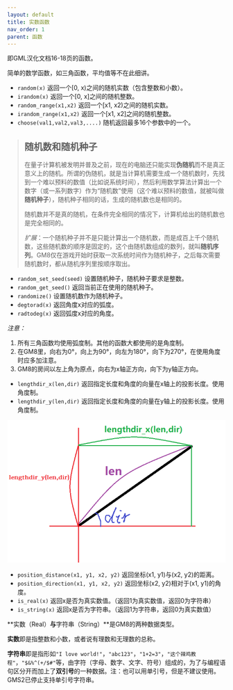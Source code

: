```yaml
---
layout: default
title: 实数函数
nav_order: 1
parent: 函数
---
```


即GML汉化文档16-18页的函数。

简单的数学函数，如三角函数，平均值等不在此细讲。

* `random(x)` 返回一个[0, x)之间的随机实数（包含整数和小数）。
* `irandom(x)` 返回一个[0, x]之间的随机整数。
* `random_range(x1,x2)` 返回一个[x1, x2)之间的随机实数。
* `irandom_range(x1,x2)` 返回一个[x1, x2]之间的随机整数。
* `choose(val1,val2,val3,....)` 随机返回最多16个参数中的一个。

> ## 随机数和随机种子
>
>
> 在量子计算机被发明并普及之前，现在的电脑还只能实现**伪随机**而不是真正意义上的随机。所谓的伪随机，就是当计算机需要生成一个随机数时，先找到一个难以预料的数值（比如说系统时间），然后利用数学算法计算出一个数字（或一系列数字）作为“随机数”使用（这个难以预料的数值，就被叫做**随机种子**），随机种子相同的话，生成的随机数也是相同的。
>
> 随机数并不是真的随机，在条件完全相同的情况下，计算机给出的随机数也是完全相同的。
>
> *扩展*：一个随机种子并不是只能计算出一个随机数，而是成百上千个随机数，这些随机数的顺序是固定的，这个由随机数组成的数列，就叫**随机序列**。GM8仅在游戏开始时获取一次系统时间作为随机种子，之后每次需要随机数时，都从随机序列里按顺序取出。

* `random_set_seed(seed)` 设置随机种子，随机种子要求是整数。
* `random_get_seed()` 返回当前正在使用的随机种子。
* `randomize()` 设置随机数作为随机种子。
* `degtorad(x)` 返回角度x对应的弧度。
* `radtodeg(x)` 返回弧度x对应的角度。

*注意：*

1. 所有三角函数均使用弧度制。其他的函数大都使用的是角度制。
2. 在GM8里，向右为0°，向上为90°，向左为180°，向下为270°，在使用角度时应多加注意。
3. GM8的房间以左上角为原点，向右为x轴正方向，向下为y轴正方向。

* `lengthdir_x(len,dir)` 返回指定长度和角度的向量在x轴上的投影长度。使用角度制。
* `lengthdir_y(len,dir)` 返回指定长度和角度的向量在y轴上的投影长度。使用角度制。

![Length Dir](/assets/images/function/lengthdir.png)

* `position_distance(x1, y1, x2, y2)` 返回坐标(x1, y1)与(x2, y2)的距离。
* `position_direction(x1, y1, x2, y2)` 返回坐标(x2, y2)相对于(x1, y1)的角度。
* `is_real(x)` 返回x是否为真实数值。（返回1为真实数值，返回0为字符串）
* `is_string(x)` 返回x是否为字符串。（返回1为字符串，返回0为真实数值）

**实数（Real）**与**字符串（String）**是GM8的两种数据类型。

**实数**即是指整数和小数，或者说有理数和无理数的总称。

**字符串**即是指形如`"I love world!"`，`"abc123"`，`"1+2=3"`，`"这个辣鸡教程"`，`"$&%^(+/$#"`等，由字符（字母、数字、文字、符号）组成的，为了与编程语句区分开而加上了**双引号**的一种数据。注：也可以用单引号，但是不建议使用。GMS2已停止支持单引号字符串。
